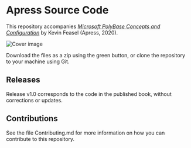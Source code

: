 # Apress Source Code

This repository accompanies [*Microsoft PolyBase Concepts and Configuration*](https://rd.springer.com/video/10.1007/978-1-4842-6191-0) by Kevin Feasel (Apress, 2020).

[comment]: #cover
![Cover image](9781484261910.jpg)

Download the files as a zip using the green button, or clone the repository to your machine using Git.

## Releases

Release v1.0 corresponds to the code in the published book, without corrections or updates.

## Contributions

See the file Contributing.md for more information on how you can contribute to this repository.